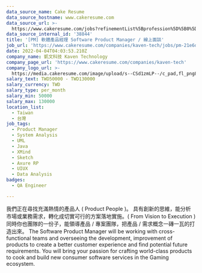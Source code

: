 ```yaml
---
data_source_name: Cake Resume
data_source_hostname: www.cakeresume.com
data_source_url: >-
  https://www.cakeresume.com/jobs?refinementList%5Bprofession%5D%5B0%5D=engineering_qa-engineer&refinementList%5Bsalary_type%5D=per_month&refinementList%5Bsalary_currency%5D=TWD&range%5Bsalary_range%5D%5Bmax%5D=600000
data_source_internal_id: '38844'
title: '[PM] 軟體產品經理 Software Product Manager / 線上面談'
job_url: 'https://www.cakeresume.com/companies/kaven-tech/jobs/pm-21e6d9'
date: 2022-04-04T04:03:53.210Z
company_name: 凱文科技 Kaven Technology
company_page_url: 'https://www.cakeresume.com/companies/kaven-tech'
company_logo_url: >-
  https://media.cakeresume.com/image/upload/s--CSd1zmLP--/c_pad,fl_png8,h_200,w_200/v1648823372/l2vxwlmdbnrtcqvjhrtm.png
salary_text: TWD50000 - TWD130000
salary_currency: TWD
salary_type: per_month
salary_min: 50000
salary_max: 130000
location_list:
  - Taiwan
  - 台灣
job_tags:
  - Product Manager
  - System Analysis
  - UML
  - Java
  - XMind
  - Sketch
  - Axure RP
  - UIUX
  - Data Analysis
badges:
  - QA Engineer

---
```


我們正在尋找充滿熱情的產品人 ( Product People )。 具有創新的思維，能分析市場或業務需求，轉化成切實可行的方案落地實施。( From Vision to Execution ) 同時你也團隊的一份子，能領導產品 / 專案團隊，把產品 / 需求概念一磚一瓦的打造出來。 The Software Product Manager will be working with cross-functional teams and overseeing the development, improvement of products to create a better customer experience and find potential future requirements. You will bring your passion for crafting world-class products to cook and build new consumer software services in the Gaming ecosystem.